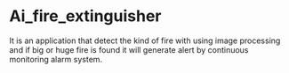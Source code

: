 # Ai_fire_extinguisher    
It is an application that detect the kind of fire with using image processing and if big or huge fire is found it will generate alert by continuous monitoring alarm system. 
